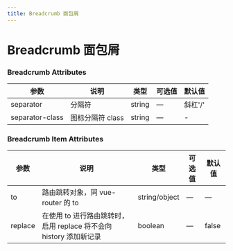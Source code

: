 ```yaml
---
title: Breadcrumb 面包屑
---
```

# Breadcrumb 面包屑 <Badge text="pass" type="success"/> <Badge text="0.0.1"/>

<ClientOnly>
  <breadcrumb-></breadcrumb->
</ClientOnly>

### Breadcrumb Attributes

| 参数               | 说明          | 类型     | 可选值 | 默认值   |
|------------------|-------------|--------|-----|-------|
| separator        | 分隔符         | string | —   | 斜杠'/' |
| separator\-class | 图标分隔符 class | string | —   | \-    |

### Breadcrumb Item Attributes

| 参数      | 说明                                           | 类型            | 可选值 | 默认值   |
|---------|----------------------------------------------|---------------|-----|-------|
| to      | 路由跳转对象，同 vue\-router 的 to                    | string/object | —   | —     |
| replace | 在使用 to 进行路由跳转时，启用 replace 将不会向 history 添加新记录 | boolean       | —   | false |
